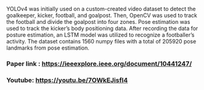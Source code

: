 YOLOv4 was initially used on a custom-created video dataset to detect the goalkeeper, kicker, football, and goalpost. Then, OpenCV was used to track the football and divide the goalpost into four zones. Pose estimation was used to track the kicker’s body positioning data. After recording the data for posture estimation, an LSTM model was utilized to recognize a footballer’s activity. The dataset contains 1560 numpy files with a total of 205920 pose landmarks from pose estimation. 

### Paper link : https://ieeexplore.ieee.org/document/10441247/

### Youtube: https://youtu.be/7OWkEJisfI4
